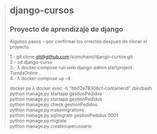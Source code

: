 ># django-cursos
>## Proyecto de aprendizaje de django 
>
>Algunos pasos --por confirmar los orrectos despues de clonar el proyecto.
>
>1.- git clone git@github.com:lsomohano/django-cursos.git   
>2.- cd django-curso  
>3.- λ docker-compose run web django-admin startproject TiendaOnline .  
>4.- λ docker-compose up -d  
>
>  docker ps 
>λ docker exec -ti "bb02e78306cf-containerid" /bin/bash  
> python manage.py startapp gestionPedidos  
> python manage.py startapp gestionPedidos  
> python manage.py check gestionPedidos  
> python manage.py makemigrations  
> python manage.py sqlmigrate gestionPedidos 0001  
> python manage.py migrate  
> python manage.py createsuperusuario  
